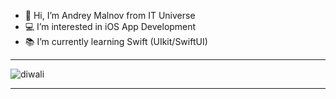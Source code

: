 - 👋 Hi, I’m Andrey Malnov from IT Universe
- 💻 I’m interested in iOS App Development
- 📚 I’m currently learning Swift (UIkit/SwiftUI)
---
![diwali](https://user-images.githubusercontent.com/29888750/152650538-fea20ce0-0c1e-40a3-9660-0c4411390a98.gif)

---
<!---
mk-salon/mk-salon is a ✨ special ✨ repository because its `README.md` (this file) appears on your GitHub profile.
You can click the Preview link to take a look at your changes.
--->


